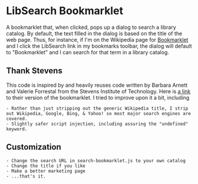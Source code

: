 LibSearch Bookmarklet
====================

A bookmarklet that, when clicked, pops up a dialog to search a library catalog. By default, the text filled in the dialog is based on the title of the web page. Thus, for instance, if I'm on the Wikipedia page for [Bookmarklet](http://en.wikipedia.org/wiki/Bookmarklet) and I click the LibSearch link in my bookmarks toolbar, the dialog will default to "Bookmarklet" and I can search for that term in a library catalog.

Thank Stevens
-------------

This code is inspired by and heavily reuses code written by Barbara Arnett and Valerie Forrestal from the Stevens Institute of Technology. Here is [a link](stevens.edu/library/research/) to their version of the bookmarklet. I tried to improve upon it a bit, including

    - Rather than just stripping out the generic Wikipedia title, I strip out Wikipedia, Google, Bing, & Yahoo! so most major search engines are covered.
    - Slightly safer script injection, including assuring the "undefined" keyword.
    
Customization
-------------

    - Change the search URL in search-bookmarklet.js to your own catalog
    - Change the title if you like
    - Make a better marketing page
    - ...that's it.
    